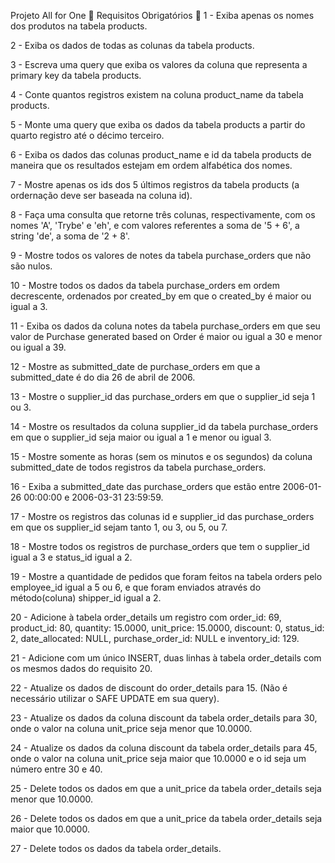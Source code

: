 Projeto All for One 🚀
Requisitos Obrigatórios 🤖
 1 - Exiba apenas os nomes dos produtos na tabela products.

 2 - Exiba os dados de todas as colunas da tabela products.

 3 - Escreva uma query que exiba os valores da coluna que representa a primary key da tabela products.

 4 - Conte quantos registros existem na coluna product_name da tabela products.

 5 - Monte uma query que exiba os dados da tabela products a partir do quarto registro até o décimo terceiro.

 6 - Exiba os dados das colunas product_name e id da tabela products de maneira que os resultados estejam em ordem alfabética dos nomes.

 7 - Mostre apenas os ids dos 5 últimos registros da tabela products (a ordernação deve ser baseada na coluna id).

 8 - Faça uma consulta que retorne três colunas, respectivamente, com os nomes 'A', 'Trybe' e 'eh', e com valores referentes a soma de '5 + 6', a string 'de', a soma de '2 + 8'.

 9 - Mostre todos os valores de notes da tabela purchase_orders que não são nulos.

 10 - Mostre todos os dados da tabela purchase_orders em ordem decrescente, ordenados por created_by em que o created_by é maior ou igual a 3.

 11 - Exiba os dados da coluna notes da tabela purchase_orders em que seu valor de Purchase generated based on Order é maior ou igual a 30 e menor ou igual a 39.

 12 - Mostre as submitted_date de purchase_orders em que a submitted_date é do dia 26 de abril de 2006.

 13 - Mostre o supplier_id das purchase_orders em que o supplier_id seja 1 ou 3.

 14 - Mostre os resultados da coluna supplier_id da tabela purchase_orders em que o supplier_id seja maior ou igual a 1 e menor ou igual 3.

 15 - Mostre somente as horas (sem os minutos e os segundos) da coluna submitted_date de todos registros da tabela purchase_orders.

 16 - Exiba a submitted_date das purchase_orders que estão entre 2006-01-26 00:00:00 e 2006-03-31 23:59:59.

 17 - Mostre os registros das colunas id e supplier_id das purchase_orders em que os supplier_id sejam tanto 1, ou 3, ou 5, ou 7.

 18 - Mostre todos os registros de purchase_orders que tem o supplier_id igual a 3 e status_id igual a 2.

 19 - Mostre a quantidade de pedidos que foram feitos na tabela orders pelo employee_id igual a 5 ou 6, e que foram enviados através do método(coluna) shipper_id igual a 2.

 20 - Adicione à tabela order_details um registro com order_id: 69, product_id: 80, quantity: 15.0000, unit_price: 15.0000, discount: 0, status_id: 2, date_allocated: NULL, purchase_order_id: NULL e inventory_id: 129.

 21 - Adicione com um único INSERT, duas linhas à tabela order_details com os mesmos dados do requisito 20.

 22 - Atualize os dados de discount do order_details para 15. (Não é necessário utilizar o SAFE UPDATE em sua query).

 23 - Atualize os dados da coluna discount da tabela order_details para 30, onde o valor na coluna unit_price seja menor que 10.0000.

 24 - Atualize os dados da coluna discount da tabela order_details para 45, onde o valor na coluna unit_price seja maior que 10.0000 e o id seja um número entre 30 e 40.

 25 - Delete todos os dados em que a unit_price da tabela order_details seja menor que 10.0000.

 26 - Delete todos os dados em que a unit_price da tabela order_details seja maior que 10.0000.

 27 - Delete todos os dados da tabela order_details.

